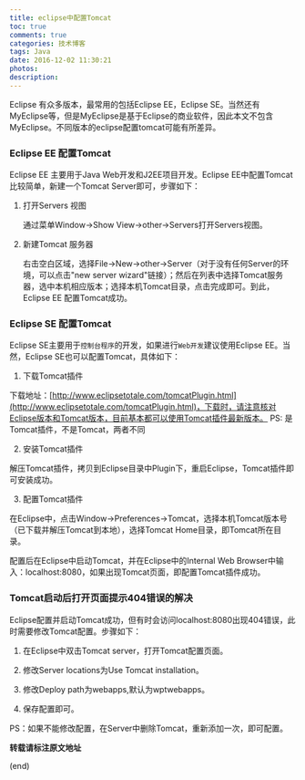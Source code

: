 ```yaml
---
title: eclipse中配置Tomcat
toc: true
comments: true
categories: 技术博客
tags: Java
date: 2016-12-02 11:30:21
photos:
description:
---
```

Eclipse 有众多版本，最常用的包括Eclipse EE，Eclipse SE。当然还有MyEclipse等，但是MyEclipse是基于Eclipse的商业软件，因此本文不包含MyEclipse。不同版本的eclipse配置tomcat可能有所差异。
<!--more-->

### Eclipse EE 配置Tomcat

Eclipse EE 主要用于Java Web开发和J2EE项目开发。Eclipse EE中配置Tomcat比较简单，新建一个Tomcat Server即可，步骤如下：

1. 打开Servers 视图

    通过菜单Window->Show View->other->Servers打开Servers视图。

2. 新建Tomcat 服务器

    右击空白区域，选择File->New->other->Server（对于没有任何Server的环境，可以点击"new server wizard"链接）；然后在列表中选择Tomcat服务器，选中本机相应版本；选择本机Tomcat目录，点击完成即可。到此，Eclipse EE 配置Tomcat成功。

### Eclipse SE 配置Tomcat

Eclipse SE主要用于`控制台程序`的开发，如果进行`Web开发`建议使用Eclipse EE。当然，Eclipse SE也可以配置Tomcat，具体如下：

1. 下载Tomcat插件

下载地址：[http://www.eclipsetotale.com/tomcatPlugin.html](http://www.eclipsetotale.com/tomcatPlugin.html)，下载时，请注意核对Eclipse版本和Tomcat版本，目前基本都可以使用Tomcat插件最新版本。
PS: 是Tomcat插件，不是Tomcat，两者不同

2. 安装Tomcat插件

解压Tomcat插件，拷贝到Eclipse目录中Plugin下，重启Eclipse，Tomcat插件即可安装成功。

3. 配置Tomcat插件

在Eclipse中，点击Window->Preferences->Tomcat，选择本机Tomcat版本号（已下载并解压Tomcat到本地），选择Tomcat Home目录，即Tomcat所在目录。

配置后在Eclipse中启动Tomcat，并在Eclipse中的Internal Web Browser中输入：localhost:8080，如果出现Tomcat页面，即配置Tomcat插件成功。 

### Tomcat启动后打开页面提示404错误的解决

Eclipse配置并启动Tomcat成功，但有时会访问localhost:8080出现404错误，此时需要修改Tomcat配置。步骤如下：

1. 在Eclipse中双击Tomcat server，打开Tomcat配置页面。

2. 修改Server locations为Use Tomcat installation。

3. 修改Deploy path为webapps,默认为wptwebapps。

4. 保存配置即可。

PS：如果不能修改配置，在Server中删除Tomcat，重新添加一次，即可配置。

**转载请标注原文地址**

(end)
